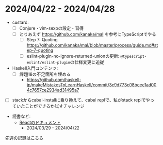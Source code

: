 # 2024/04/22 - 2024/04/28

- custard:
    - [ ] Conjure・vim-sexpの設定・習得
    - [ ] とりあえず <https://github.com/kanaka/mal> を参考にTypeScriptでやる
        - [ ] Step 7: Quoting <https://github.com/kanaka/mal/blob/master/process/guide.md#step-7-quoting>
        - [ ] eslint-plugin-no-ignore-returned-unionの更新: `@typescript-eslint/eslint-plugin`の仕様変更に追従
- Haskell入門コンテンツ:
    - [ ] 課題18の不足箇所を埋める
        - <https://github.com/haskell-jp/makeMistakesToLearnHaskell/commit/3c9d773c08bcee1ad004c7657ce2934ad31495a7>
- [ ] stackからcabal-installに乗り換えて、cabal replで、私がstack replでやっていたことができるか試すチャレンジ
- 読書など:
    - [Reactのドキュメント](https://ja.react.dev/learn)
        - 2024/03/29 - 2024/04/22

[先週の記録はこちら](https://github.com/igrep/daily-commits/blob/db3a5fb1fbcf39cd2d080fecb65869c8622e102c/yesterday.md)
